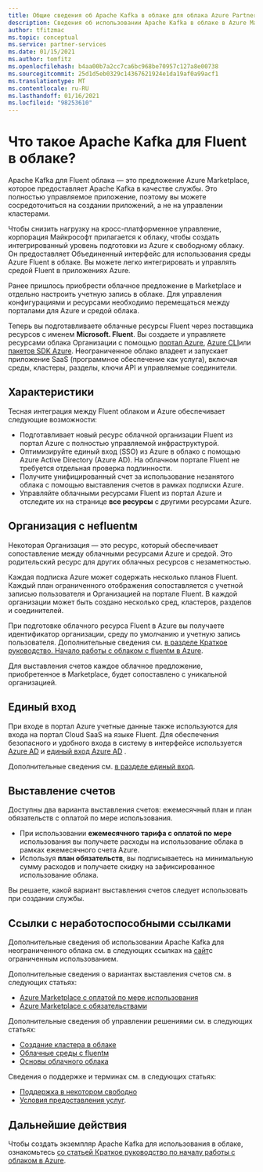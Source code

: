 ```yaml
---
title: Общие сведения об Apache Kafka в облаке для облака Azure Partner Solutions
description: Сведения об использовании Apache Kafka в облаке в Azure Marketplace.
author: tfitzmac
ms.topic: conceptual
ms.service: partner-services
ms.date: 01/15/2021
ms.author: tomfitz
ms.openlocfilehash: b4aa00b7a2cc7ca6bc968be70957c127a8e00738
ms.sourcegitcommit: 25d1d5eb0329c14367621924e1da19af0a99acf1
ms.translationtype: MT
ms.contentlocale: ru-RU
ms.lasthandoff: 01/16/2021
ms.locfileid: "98253610"
---
```

# <a name="what-is-apache-kafka-for-confluent-cloud"></a>Что такое Apache Kafka для Fluent в облаке?

Apache Kafka для Fluent облака — это предложение Azure Marketplace, которое предоставляет Apache Kafka в качестве службы. Это полностью управляемое приложение, поэтому вы можете сосредоточиться на создании приложений, а не на управлении кластерами.

Чтобы снизить нагрузку на кросс-платформенное управление, корпорация Майкрософт прилагается к облаку, чтобы создать интегрированный уровень подготовки из Azure к свободному облаку. Он предоставляет Объединенный интерфейс для использования среды Azure Fluent в облаке. Вы можете легко интегрировать и управлять средой Fluent в приложениях Azure.

Ранее пришлось приобрести облачное предложение в Marketplace и отдельно настроить учетную запись в облаке. Для управления конфигурациями и ресурсами необходимо перемещаться между порталами для Azure и средой облака.

Теперь вы подготавливаете облачные ресурсы Fluent через поставщика ресурсов с именем **Microsoft. Fluent**. Вы создаете и управляете ресурсами облака Организации с помощью [портал Azure](https://portal.azure.com/), [Azure CLI](/cli/azure/)или [пакетов SDK Azure](/azure/#languages-and-tools). Неограниченное облако владеет и запускает приложение SaaS (программное обеспечение как услуга), включая среды, кластеры, разделы, ключи API и управляемые соединители.

## <a name="capabilities"></a>Характеристики

Тесная интеграция между Fluent облаком и Azure обеспечивает следующие возможности:

- Подготавливает новый ресурс облачной организации Fluent из портал Azure с полностью управляемой инфраструктурой.
- Оптимизируйте единый вход (SSO) из Azure в облако с помощью Azure Active Directory (Azure AD). На облачном портале Fluent не требуется отдельная проверка подлинности.
- Получите унифицированный счет за использование незанятого облака с помощью выставления счетов в рамках подписки Azure.
- Управляйте облачными ресурсами Fluent из портал Azure и отследите их на странице **все ресурсы** с другими ресурсами Azure.

## <a name="confluent-organization"></a>Организация с неfluentм

Некоторая Организация — это ресурс, который обеспечивает сопоставление между облачными ресурсами Azure и средой. Это родительский ресурс для других облачных ресурсов с незаметностью.

Каждая подписка Azure может содержать несколько планов Fluent. Каждый план ограниченного отображения сопоставляется с учетной записью пользователя и Организацией на портале Fluent. В каждой организации может быть создано несколько сред, кластеров, разделов и соединителей.

При подготовке облачного ресурса Fluent в Azure вы получаете идентификатор организации, среду по умолчанию и учетную запись пользователя. Дополнительные сведения см. [в разделе Краткое руководство. Начало работы с облаком с fluentм в Azure](create.md).

Для выставления счетов каждое облачное предложение, приобретенное в Marketplace, будет сопоставлено с уникальной организацией.

## <a name="single-sign-on"></a>Единый вход

При входе в портал Azure учетные данные также используются для входа на портал Cloud SaaS на языке Fluent. Для обеспечения безопасного и удобного входа в систему в интерфейсе используется [Azure AD](../../active-directory/fundamentals/active-directory-whatis.md) и [единый вход Azure AD](../../active-directory/manage-apps/what-is-single-sign-on.md) .

Дополнительные сведения см. [в разделе единый вход](manage.md#single-sign-on).

## <a name="billing"></a>Выставление счетов

Доступны два варианта выставления счетов: ежемесячный план и план обязательств с оплатой по мере использования.

- При использовании **ежемесячного тарифа с оплатой по мере** использования вы получаете расходы на использование облака в рамках ежемесячного счета Azure.
- Используя **план обязательств**, вы подписываетесь на минимальную сумму расходов и получаете скидку на зафиксированное использование облака.

Вы решаете, какой вариант выставления счетов следует использовать при создании службы.

## <a name="confluent-links"></a>Ссылки с неработоспособными ссылками

Дополнительные сведения об использовании Apache Kafka для неограниченного облака см. в следующих ссылках на [сайт](https://docs.confluent.io/home/overview.html)с ограниченным использованием.

Дополнительные сведения о вариантах выставления счетов см. в следующих статьях:

* [Azure Marketplace с оплатой по мере использования](https://docs.confluent.io/cloud/current/billing/ccloud-azure-payg.html)
* [Azure Marketplace с обязательствами](https://docs.confluent.io/cloud/current/billing/ccloud-azure-ubb.html)

Дополнительные сведения об управлении решениями см. в следующих статьях:

* [Создание кластера в облаке](https://docs.confluent.io/cloud/current/clusters/create-cluster.html)
* [Облачные среды с fluentм](https://docs.confluent.io/current/cloud/using/environments.html)
* [Основы облачного облака](https://docs.confluent.io/current/cloud/using/cloud-basics.html)

Сведения о поддержке и терминах см. в следующих статьях:

* [Поддержка в некотором свободно](https://support.confluent.io)
* [Условия предоставления услуг](https://www.confluent.io/confluent-cloud-tos).

## <a name="next-steps"></a>Дальнейшие действия

Чтобы создать экземпляр Apache Kafka для использования в облаке, ознакомьтесь [со статьей Краткое руководство по началу работы с облаком в Azure](create.md).
